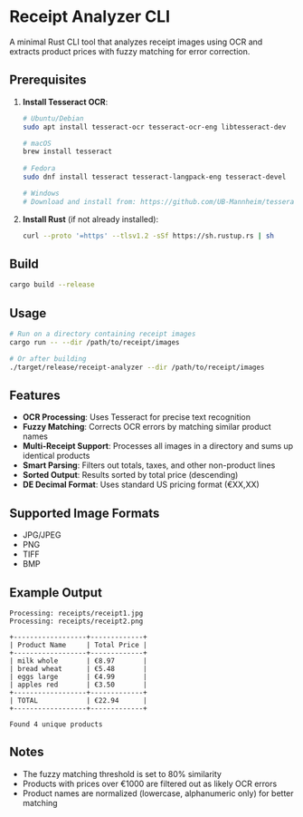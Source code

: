 # Receipt Analyzer CLI

A minimal Rust CLI tool that analyzes receipt images using OCR and extracts product prices with fuzzy matching for error correction.

## Prerequisites

1. **Install Tesseract OCR**:
   ```bash
   # Ubuntu/Debian
   sudo apt install tesseract-ocr tesseract-ocr-eng libtesseract-dev

   # macOS
   brew install tesseract
  
   # Fedora
   sudo dnf install tesseract tesseract-langpack-eng tesseract-devel
   
   # Windows
   # Download and install from: https://github.com/UB-Mannheim/tesseract/wiki
   ```

2. **Install Rust** (if not already installed):
   ```bash
   curl --proto '=https' --tlsv1.2 -sSf https://sh.rustup.rs | sh
   ```

## Build

```bash
cargo build --release
```

## Usage

```bash
# Run on a directory containing receipt images
cargo run -- --dir /path/to/receipt/images

# Or after building
./target/release/receipt-analyzer --dir /path/to/receipt/images
```

## Features

- **OCR Processing**: Uses Tesseract for precise text recognition
- **Fuzzy Matching**: Corrects OCR errors by matching similar product names
- **Multi-Receipt Support**: Processes all images in a directory and sums up identical products
- **Smart Parsing**: Filters out totals, taxes, and other non-product lines
- **Sorted Output**: Results sorted by total price (descending)
- **DE Decimal Format**: Uses standard US pricing format (€XX,XX)

## Supported Image Formats

- JPG/JPEG
- PNG
- TIFF
- BMP

## Example Output

```
Processing: receipts/receipt1.jpg
Processing: receipts/receipt2.png

+------------------+-------------+
| Product Name     | Total Price |
+------------------+-------------+
| milk whole       | €8.97       |
| bread wheat      | €5.48       |
| eggs large       | €4.99       |
| apples red       | €3.50       |
+------------------+-------------+
| TOTAL            | €22.94      |
+------------------+-------------+

Found 4 unique products
```

## Notes

- The fuzzy matching threshold is set to 80% similarity
- Products with prices over €1000 are filtered out as likely OCR errors
- Product names are normalized (lowercase, alphanumeric only) for better matching